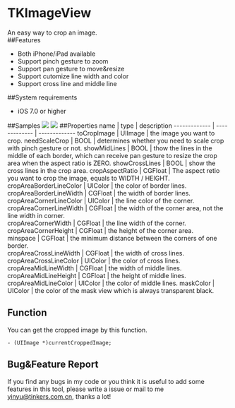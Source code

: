 # TKImageView
An easy way to crop an image.  
##Features
* Both iPhone/iPad available
* Support pinch gesture to zoom
* Support pan gesture to move&resize
* Support cutomize line width and color 
* Support cross line and middle line

##System requirements
* iOS 7.0 or higher

##Samples
![](https://github.com/3tinkers/TKImageView/blob/master/TKImageViewDemo/resources/sample0.gif)
![](https://github.com/3tinkers/TKImageView/blob/master/TKImageViewDemo/resources/sample1.gif)
##Properties
name  | type | description
------------- | ------------- | -------------
toCropImage  | UIImage  | the image you want to crop.
needScaleCrop  | BOOL  | determines whether you need to scale crop with pinch gesture or not.
showMidLines  | BOOL  | thow the lines in the middle of each border, which can receive pan gesture to resize the crop area when the aspect ratio is ZERO.
showCrossLines  | BOOL  | show the cross lines in the crop area. 
cropAspectRatio  | CGFloat  | The aspect retio you want to crop the image, equals to WIDTH / HEIGHT.
cropAreaBorderLineColor  | UIColor  | the color of border lines.  
cropAreaBorderLineWidth  | CGFloat  | the width of border lines.  
cropAreaCornerLineColor  | UIColor  | the line color of the corner.
cropAreaCornerLineWidth  | CGFloat  | the width of the corner area, not the line width in corner.  
cropAreaCornerWidth  | CGFloat  | the line width of the corner. 
cropAreaCornerHeight  | CGFloat  | the height of the corner area.  
minspace  | CGFloat  | the minimum distance between the corners of one border.  
cropAreaCrossLineWidth  | CGFloat  | the width of cross lines.
cropAreaCrossLineColor  | UIColor  | the color of cross lines.
cropAreaMidLineWidth  | CGFloat  | the width of middle lines.
cropAreaMidLineHeight  | CGFloat  | the height of middle lines.
cropAreaMidLineColor  | UIColor  | the color of middle lines.
maskColor  | UIColor  | the color of the mask view which is always transparent black.

## Function
You can get the cropped image by this function.

	- (UIImage *)currentCroppedImage;
## Bug&Feature Report

If you find any bugs in my code or you think it is useful to add some features in this tool, please write a issue or mail to me <yinyu@tinkers.com.cn>, thanks a lot!
